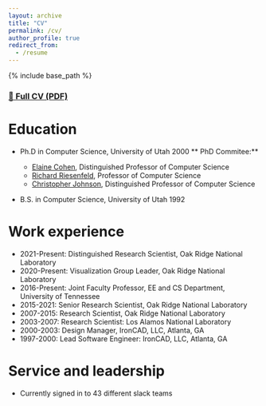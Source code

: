 ```yaml
---
layout: archive
title: "CV"
permalink: /cv/
author_profile: true
redirect_from:
  - /resume
---
```


{% include base_path %}

### [📄 Full CV (PDF)](/files/Dave_Pugmire_CV.pdf)

# Education

- Ph.D in Computer Science, University of Utah 2000
  ** PhD Commitee:**

  - [Elaine Cohen](https://www.cs.utah.edu/~cohen), Distinguished Professor of Computer Science
  - [Richard Riesenfeld](https://www.cs.utah.edu/~riesenfe), Professor of Computer Science
  - [Christopher Johnson](https://www.sci.utah.edu/people/crj.html), Distinguished Professor of Computer Science

- B.S. in Computer Science, University of Utah 1992

# Work experience

- 2021-Present: Distinguished Research Scientist, Oak Ridge National Laboratory
- 2020-Present: Visualization Group Leader, Oak Ridge National Laboratory
- 2016-Present: Joint Faculty Professor, EE and CS Department, University of Tennessee
- 2015-2021: Senior Research Scientist, Oak Ridge National Laboratory
- 2007-2015: Research Scientist, Oak Ridge National Laboratory
- 2003-2007: Research Scientist: Los Alamos National Laboratory
- 2000-2003: Design Manager, IronCAD, LLC, Atlanta, GA
- 1997-2000: Lead Software Engineer: IronCAD, LLC, Atlanta, GA

# Service and leadership

- Currently signed in to 43 different slack teams
